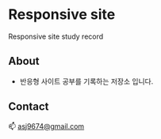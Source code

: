# Responsive site 
Responsive site study record

## About
* 반응형 사이트 공부를 기록하는 저장소 입니다. 

## Contact
:mailbox: asj9674@gmail.com 
